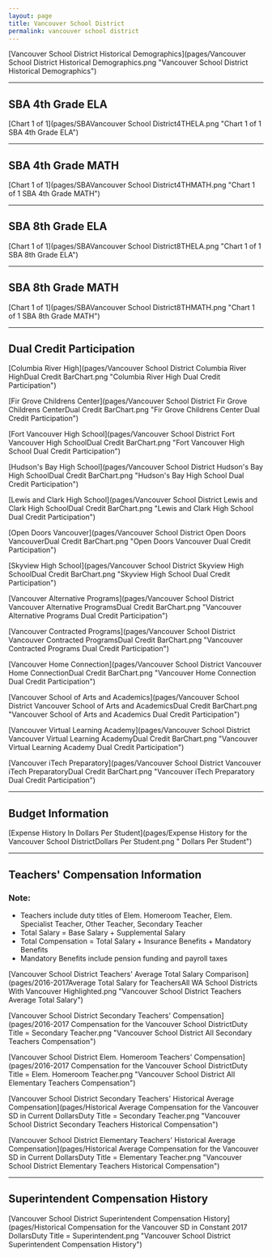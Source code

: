 ```yaml
---
layout: page
title: Vancouver School District
permalink: vancouver school district
---
```



[Vancouver School District Historical Demographics](pages/Vancouver School District Historical Demographics.png "Vancouver School District Historical Demographics")

___

## SBA 4th Grade ELA

[Chart 1 of 1](pages/SBAVancouver School District4THELA.png "Chart 1 of 1 SBA 4th Grade ELA")


___

## SBA 4th Grade MATH

[Chart 1 of 1](pages/SBAVancouver School District4THMATH.png "Chart 1 of 1 SBA 4th Grade MATH")


___

## SBA 8th Grade ELA

[Chart 1 of 1](pages/SBAVancouver School District8THELA.png "Chart 1 of 1 SBA 8th Grade ELA")


___

## SBA 8th Grade MATH

[Chart 1 of 1](pages/SBAVancouver School District8THMATH.png "Chart 1 of 1 SBA 8th Grade MATH")


___

## Dual Credit Participation

[Columbia River High](pages/Vancouver School District Columbia River HighDual Credit BarChart.png "Columbia River High Dual Credit Participation")

[Fir Grove Childrens Center](pages/Vancouver School District Fir Grove Childrens CenterDual Credit BarChart.png "Fir Grove Childrens Center Dual Credit Participation")

[Fort Vancouver High School](pages/Vancouver School District Fort Vancouver High SchoolDual Credit BarChart.png "Fort Vancouver High School Dual Credit Participation")

[Hudson's Bay High School](pages/Vancouver School District Hudson's Bay High SchoolDual Credit BarChart.png "Hudson's Bay High School Dual Credit Participation")

[Lewis and Clark High School](pages/Vancouver School District Lewis and Clark High SchoolDual Credit BarChart.png "Lewis and Clark High School Dual Credit Participation")

[Open Doors Vancouver](pages/Vancouver School District Open Doors VancouverDual Credit BarChart.png "Open Doors Vancouver Dual Credit Participation")

[Skyview High School](pages/Vancouver School District Skyview High SchoolDual Credit BarChart.png "Skyview High School Dual Credit Participation")

[Vancouver Alternative Programs](pages/Vancouver School District Vancouver Alternative ProgramsDual Credit BarChart.png "Vancouver Alternative Programs Dual Credit Participation")

[Vancouver Contracted Programs](pages/Vancouver School District Vancouver Contracted ProgramsDual Credit BarChart.png "Vancouver Contracted Programs Dual Credit Participation")

[Vancouver Home Connection](pages/Vancouver School District Vancouver Home ConnectionDual Credit BarChart.png "Vancouver Home Connection Dual Credit Participation")

[Vancouver School of Arts and Academics](pages/Vancouver School District Vancouver School of Arts and AcademicsDual Credit BarChart.png "Vancouver School of Arts and Academics Dual Credit Participation")

[Vancouver Virtual Learning Academy](pages/Vancouver School District Vancouver Virtual Learning AcademyDual Credit BarChart.png "Vancouver Virtual Learning Academy Dual Credit Participation")

[Vancouver iTech Preparatory](pages/Vancouver School District Vancouver iTech PreparatoryDual Credit BarChart.png "Vancouver iTech Preparatory Dual Credit Participation")


___

## Budget Information

[Expense History In Dollars Per Student](pages/Expense History for the Vancouver School DistrictDollars Per Student.png " Dollars Per Student")


___

## Teachers' Compensation Information
### Note:
- Teachers include duty titles of Elem. Homeroom Teacher, Elem. Specialist Teacher, Other Teacher, Secondary Teacher
- Total Salary = Base Salary + Supplemental Salary
- Total Compensation = Total Salary + Insurance Benefits + Mandatory Benefits
- Mandatory Benefits include pension funding and payroll taxes

[Vancouver School District Teachers' Average Total Salary Comparison](pages/2016-2017Average Total Salary for TeachersAll WA School Districts With Vancouver Highlighted.png "Vancouver School District Teachers Average Total Salary")

[Vancouver School District Secondary Teachers' Compensation](pages/2016-2017 Compensation for the Vancouver School DistrictDuty Title = Secondary Teacher.png "Vancouver School District All Secondary Teachers Compensation")

[Vancouver School District Elem. Homeroom Teachers' Compensation](pages/2016-2017 Compensation for the Vancouver School DistrictDuty Title = Elem. Homeroom Teacher.png "Vancouver School District All Elementary Teachers Compensation")

[Vancouver School District Secondary Teachers' Historical Average Compensation](pages/Historical Average Compensation for the Vancouver SD in Current DollarsDuty Title = Secondary Teacher.png "Vancouver School District Secondary Teachers Historical Compensation")

[Vancouver School District Elementary Teachers' Historical Average Compensation](pages/Historical Average Compensation for the Vancouver SD in Current DollarsDuty Title = Elementary Teacher.png "Vancouver School District Elementary Teachers Historical Compensation")


___

## Superintendent Compensation History

[Vancouver School District Superintendent Compensation History](pages/Historical Compensation for the Vancouver SD in Constant 2017 DollarsDuty Title = Superintendent.png "Vancouver School District Superintendent Compensation History")

